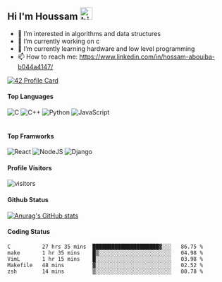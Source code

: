 ## Hi I'm Houssam <img src="https://user-images.githubusercontent.com/1303154/88677602-1635ba80-d120-11ea-84d8-d263ba5fc3c0.gif" width="28px" alt="hi">

- 👀 I’m interested in algorithms and data structures
- 🔭 I’m currently working on c
- 🌱 I’m currently learning hardware and low level programming
- 📫 How to reach me: https://www.linkedin.com/in/hossam-abouiba-b044a4147/

[![42 Profile Card](https://1337-readme.vercel.app/api/profile?cursus=42cursus&dark=true&login=habouiba)](https://github.com/mohouyizme/1337-readme)

#### Top Languages

![C](https://img.shields.io/badge/c-%2300599C.svg?style=for-the-badge&logo=c&logoColor=white)
![C++](https://img.shields.io/badge/c++-%2300599C.svg?style=for-the-badge&logo=c%2B%2B&logoColor=white)
![Python](https://img.shields.io/badge/python-%2314354C.svg?style=for-the-badge&logo=python&logoColor=white)
![JavaScript](https://img.shields.io/badge/javascript-%23323330.svg?style=for-the-badge&logo=javascript&logoColor=%23F7DF1E)
<br />
<br />

#### Top Framworks

![React](https://img.shields.io/badge/react-%2320232a.svg?style=for-the-badge&logo=react&logoColor=%2361DAFB)
![NodeJS](https://img.shields.io/badge/node.js-%2343853D.svg?style=for-the-badge&logo=node.js&logoColor=white)
![Django](https://img.shields.io/badge/django-%23092E20.svg?style=for-the-badge&logo=django&logoColor=white)

#### Profile Visitors
![visitors](https://visitor-badge.glitch.me/badge?page_id=project-HOSSAM.project-HOSSAM)

#### Github Status
[![Anurag's GitHub stats](https://github-readme-stats.vercel.app/api?username=project-HOSSAM&theme=tokyonight)](https://github.com/anuraghazra/github-readme-stats)

#### Coding Status
<!--START_SECTION:waka-->
```text
C          27 hrs 35 mins  █████████████████████▓░░░   86.75 % 
make       1 hr 35 mins    █▒░░░░░░░░░░░░░░░░░░░░░░░   04.98 % 
VimL       1 hr 15 mins    █░░░░░░░░░░░░░░░░░░░░░░░░   03.98 % 
Makefile   48 mins         ▓░░░░░░░░░░░░░░░░░░░░░░░░   02.52 % 
zsh        14 mins         ▒░░░░░░░░░░░░░░░░░░░░░░░░   00.78 % 
```
<!--END_SECTION:waka-->
